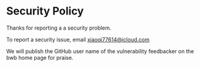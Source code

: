 # Security Policy

Thanks for reporting a a security problem.

To report a security issue, email [xiaoqi77614@icloud.com](xiaoqi77614@icloud.com)

We will publish the GitHub user name of the vulnerability feedbacker on the bwb home page for praise.
